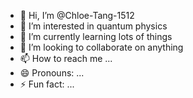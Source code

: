 - 👋 Hi, I’m @Chloe-Tang-1512
- 👀 I’m interested in quantum physics
- 🌱 I’m currently learning lots of things
- 💞️ I’m looking to collaborate on anything
- 📫 How to reach me ...
- 😄 Pronouns: ...
- ⚡ Fun fact: ...

<!---
Chloe-Tang-1512/Chloe-Tang-1512 is a ✨ special ✨ repository because its `README.md` (this file) appears on your GitHub profile.
You can click the Preview link to take a look at your changes.
--->
